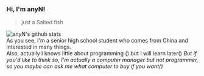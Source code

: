 ### Hi, I'm anyN!  
> just a Salted fish   

![anyN's github stats](https://github-readme-stats.vercel.app/api?username=anyNeko&hide=commits&show_icons=true&title_color=f19483)   
As you see, I'm a senior high school student who comes from China and interested in many things.  
Also, actually I knows little about programming () but I will learn later()
_But if you'd like to think so, I'm actually a computer manager but not programmer, so you maybe can ask me what computer to buy if you want()_
